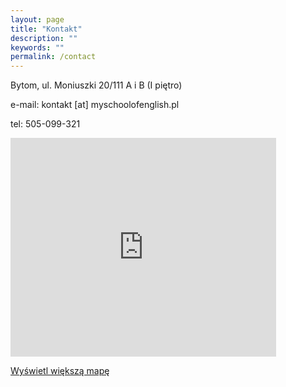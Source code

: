 ```yaml
---
layout: page
title: "Kontakt"
description: ""
keywords: ""
permalink: /contact
---
```


Bytom, ul. Moniuszki 20/111 A i B (I piętro)

e-mail: <span class="email">kontakt [at] myschoolofenglish.pl</span>

tel: 505-099-321

<iframe width="425" height="350" frameborder="0" scrolling="no" marginheight="0" marginwidth="0" src="https://maps.google.pl/maps?f=q&amp;source=s_q&amp;hl=pl&amp;geocode=&amp;q=bytom+moniuszki+20&amp;aq=&amp;sll=50.347761,18.920431&amp;sspn=0.03582,0.063429&amp;ie=UTF8&amp;hq=&amp;hnear=Stanis%C5%82awa+Moniuszki+20,+Bytom,+%C5%9Bl%C4%85skie&amp;t=m&amp;ll=50.35039,18.920259&amp;spn=0.019169,0.036478&amp;z=14&amp;iwloc=A&amp;output=embed"></iframe>

[Wyświetl większą mapę](https://maps.google.pl/maps?f=q&amp;source=embed&amp;hl=pl&amp;geocode=&amp;q=bytom+moniuszki+20&amp;aq=&amp;sll=50.347761,18.920431&amp;sspn=0.03582,0.063429&amp;ie=UTF8&amp;hq=&amp;hnear=Stanis%C5%82awa+Moniuszki+20,+Bytom,+%C5%9Bl%C4%85skie&amp;t=m&amp;ll=50.35039,18.920259&amp;spn=0.019169,0.036478&amp;z=14&amp;iwloc=A)